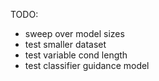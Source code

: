 TODO:
- sweep over model sizes
- test smaller dataset
- test variable cond length
- test classifier guidance model